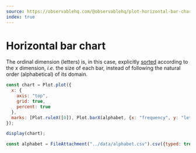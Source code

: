 ```yaml
---
source: https://observablehq.com/@observablehq/plot-horizontal-bar-chart
index: true
---
```


# Horizontal bar chart

The ordinal dimension (letters) is, in this case, explicitly [sorted](https://observablehq.com/plot/features/scales#sort-mark-option) according to the _x_ dimension, _i.e._ the size of each bar, instead of following the natural order (alphabetical) of its domain.

```js echo
const chart = Plot.plot({
  x: {
    axis: "top",
    grid: true,
    percent: true
  },
  marks: [Plot.ruleX([0]), Plot.barX(alphabet, {x: "frequency", y: "letter", sort: {y: "x", reverse: true}})]
});

display(chart);
```

```js echo
const alphabet = FileAttachment("../data/alphabet.csv").csv({typed: true});
```
